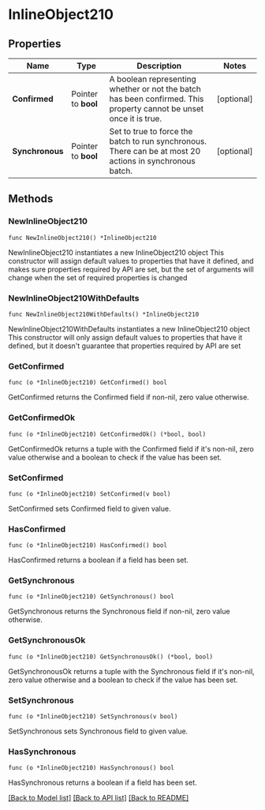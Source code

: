 # InlineObject210

## Properties

Name | Type | Description | Notes
------------ | ------------- | ------------- | -------------
**Confirmed** | Pointer to **bool** | A boolean representing whether or not the batch has been confirmed. This property cannot be unset once it is true. | [optional] 
**Synchronous** | Pointer to **bool** | Set to true to force the batch to run synchronous. There can be at most 20 actions in synchronous batch. | [optional] 

## Methods

### NewInlineObject210

`func NewInlineObject210() *InlineObject210`

NewInlineObject210 instantiates a new InlineObject210 object
This constructor will assign default values to properties that have it defined,
and makes sure properties required by API are set, but the set of arguments
will change when the set of required properties is changed

### NewInlineObject210WithDefaults

`func NewInlineObject210WithDefaults() *InlineObject210`

NewInlineObject210WithDefaults instantiates a new InlineObject210 object
This constructor will only assign default values to properties that have it defined,
but it doesn't guarantee that properties required by API are set

### GetConfirmed

`func (o *InlineObject210) GetConfirmed() bool`

GetConfirmed returns the Confirmed field if non-nil, zero value otherwise.

### GetConfirmedOk

`func (o *InlineObject210) GetConfirmedOk() (*bool, bool)`

GetConfirmedOk returns a tuple with the Confirmed field if it's non-nil, zero value otherwise
and a boolean to check if the value has been set.

### SetConfirmed

`func (o *InlineObject210) SetConfirmed(v bool)`

SetConfirmed sets Confirmed field to given value.

### HasConfirmed

`func (o *InlineObject210) HasConfirmed() bool`

HasConfirmed returns a boolean if a field has been set.

### GetSynchronous

`func (o *InlineObject210) GetSynchronous() bool`

GetSynchronous returns the Synchronous field if non-nil, zero value otherwise.

### GetSynchronousOk

`func (o *InlineObject210) GetSynchronousOk() (*bool, bool)`

GetSynchronousOk returns a tuple with the Synchronous field if it's non-nil, zero value otherwise
and a boolean to check if the value has been set.

### SetSynchronous

`func (o *InlineObject210) SetSynchronous(v bool)`

SetSynchronous sets Synchronous field to given value.

### HasSynchronous

`func (o *InlineObject210) HasSynchronous() bool`

HasSynchronous returns a boolean if a field has been set.


[[Back to Model list]](../README.md#documentation-for-models) [[Back to API list]](../README.md#documentation-for-api-endpoints) [[Back to README]](../README.md)


